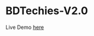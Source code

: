 # BDTechies-V2.0

Live Demo <a href="http://bdtechies.github.io/BDTechies-V2.0/" target="_blank">here</a>
